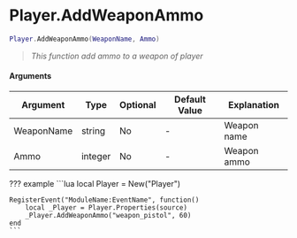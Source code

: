 # Player.AddWeaponAmmo

```lua
Player.AddWeaponAmmo(WeaponName, Ammo)
```
> *This function add ammo to a weapon of player*

#### Arguments
| Argument | Type | Optional | Default Value | Explanation |
|----------|------|----------|---------------|-------------|
| WeaponName | string | No | - | Weapon name |
| Ammo | integer | No | - | Weapon ammo |

??? example
    ```lua
    local Player = New("Player")

    RegisterEvent("ModuleName:EventName", function()
        local _Player = Player.Properties(source)
        _Player.AddWeaponAmmo("weapon_pistol", 60)
    end
    ```